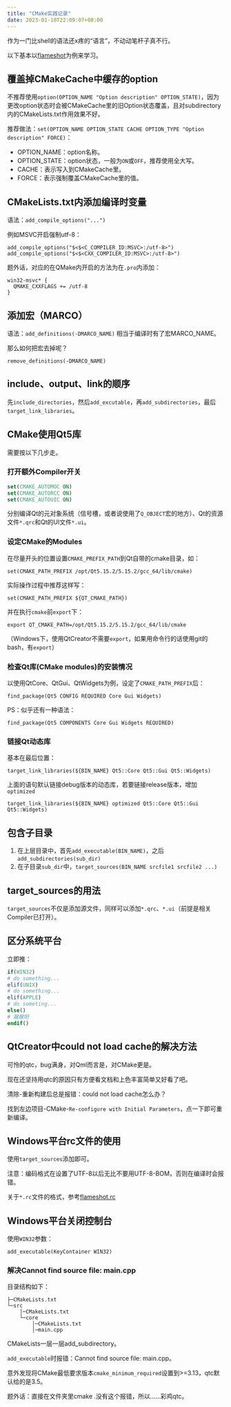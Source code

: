 ```yaml
---
title: "CMake实践记录"
date: 2023-01-10T22:09:07+08:00
---
```


作为一门比shell的语法还x疼的“语言”，不动动笔杆子真不行。

以下基本以[flameshot](https://github.com/flameshot-org/flameshot)为例来学习。

## 覆盖掉CMakeCache中缓存的option

不推荐使用``option(OPTION_NAME "Option description" OPTION_STATE)``，因为更改option状态时会被CMakeCache里的旧Option状态覆盖，且对subdirectory内的CMakeLists.txt作用效果不好。

推荐做法：``set(OPTION_NAME OPTION_STATE CACHE OPTION_TYPE "Option description" FORCE)``：
* OPTION_NAME：option名称。
* OPTION_STATE：option状态，一般为``ON``或``OFF``，推荐使用全大写。
* CACHE：表示写入到CMakeCache里。
* FORCE：表示强制覆盖CMakeCache里的值。

## CMakeLists.txt内添加编译时变量

语法：``add_compile_options("...")``

例如MSVC开启强制utf-8：
```
add_compile_options("$<$<C_COMPILER_ID:MSVC>:/utf-8>")
add_compile_options("$<$<CXX_COMPILER_ID:MSVC>:/utf-8>")
```

题外话，对应的在QMake内开启的方法为在``.pro``内添加：
```
win32-msvc* {
  QMAKE_CXXFLAGS += /utf-8
}
```

## 添加宏（MARCO）

语法：``add_definitions(-DMARCO_NAME)``
相当于编译时有了宏MARCO_NAME。

那么如何把宏去掉呢？

``remove_definitions(-DMARCO_NAME)``

## include、output、link的顺序

先``include_directories``，然后``add_excutable``，再``add_subdirectories``，最后``target_link_libraries``。

## CMake使用Qt5库

需要按以下几步走。

### 打开额外Compiler开关

```cmake
set(CMAKE_AUTOMOC ON)
set(CMAKE_AUTORCC ON)
set(CMAKE_AUTOUIC ON)
```

分别编译Qt的元对象系统（信号槽，或者说使用了``Q_OBJECT``宏的地方）、Qt的资源文件``*.qrc``和Qt的UI文件``*.ui``。

### 设定CMake的Modules

在尽量开头的位置设置``CMAKE_PREFIX_PATH``到Qt自带的cmake目录，如：

``set(CMAKE_PATH_PREFIX /opt/Qt5.15.2/5.15.2/gcc_64/lib/cmake)``



实际操作过程中推荐这样写：

``set(CMAKE_PATH_PREFIX ${QT_CMAKE_PATH})``

并在执行``cmake``前``export``下：

``export QT_CMAKE_PATH=/opt/Qt5.15.2/5.15.2/gcc_64/lib/cmake``

（Windows下，使用QtCreator不需要``export``，如果用命令行的话使用git的bash，有``export``）

### 检查Qt库(CMake modules)的安装情况

以使用QtCore、QtGui、QtWidgets为例，设定了``CMAKE_PATH_PREFIX``后：

``find_package(Qt5 CONFIG REQUIRED Core Gui Widgets)``

PS：似乎还有一种语法：

``find_package(Qt5 COMPONENTS Core Gui Widgets REQUIRED)``

### 链接Qt动态库

基本在最后位置：

``target_link_libraries(${BIN_NAME} Qt5::Core Qt5::Gui Qt5::Widgets)``

上面的语句默认链接debug版本的动态库，若要链接release版本，增加``optimized``

``target_link_libraries(${BIN_NAME} optimized Qt5::Core Qt5::Gui Qt5::Widgets)``

## 包含子目录

1. 在上层目录中，首先``add_executable(BIN_NAME)``，之后``add_subdirectories(sub_dir)``
2. 在子目录``sub_dir``中，``target_sources(BIN_NAME srcfile1 srcfile2 ...)``

## target_sources的用法

``target_sources``不仅是添加源文件，同样可以添加``*.qrc``、``*.ui``（前提是相关Compiler已打开）。

## 区分系统平台

立即推：

```cmake
if(WIN32)
# do something...
elif(UNIX)
# do something...
elif(APPLE)
# do someting...
else()
# 醒醒吧
endif()
```

## QtCreator中could not load cache的解决方法

可怜的qtc，bug满身，对Qml而言是，对CMake更是。

现在还坚持用qtc的原因只有方便看文档和上色丰富简单又好看了吧。

清除-重新构建后总是报错：could not load cache怎么办？

找到左边项目-CMake-``Re-configure with Initial Parameters``，点一下即可重新编译。

## Windows平台rc文件的使用

使用``target_sources``添加即可。

注意：编码格式在设置了UTF-8以后无比不要用UTF-8-BOM，否则在编译时会报错。

关于``*.rc``文件的格式，参考[flameshot.rc](https://github.com/flameshot-org/flameshot/blob/master/data/flameshot.rc)

## Windows平台关闭控制台

使用``WIN32``参数：

``add_executable(KeyContainer WIN32)``

### 解决Cannot find source file: main.cpp

目录结构如下：

```tree
├─CMakeLists.txt
└─src
    │─CMakeLists.txt
    └─core
        │─CMakeLists.txt
        │─main.cpp

```

CMakeLists一层一层add_subdirectory。

``add_executable``时报错：Cannot find source file: main.cpp。

意外发现将CMake最低要求版本``cmake_minimum_required``设置到>=3.13，qtc默认给的是3.5。

题外话：直接在文件夹里cmake .没有这个报错，所以……彩鸡qtc。
